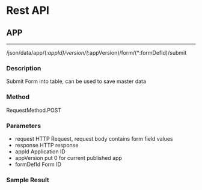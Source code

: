 # Rest API #

## APP ##
---
/json/data/app/(*:appId)/version/(*:appVersion)/form/(*:formDefId)/submit
	
### Description ###

Submit Form into table, can be used to save master data

### Method ###

RequestMethod.POST

### Parameters ###

- request    HTTP Request, request body contains form field values
- response   HTTP response
- appId      Application ID
- appVersion put 0 for current published app
- formDefId  Form ID

### Sample Result ###
	
	
